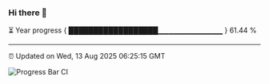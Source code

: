 ### Hi there 👋

⏳ Year progress { ██████████████████▁▁▁▁▁▁▁▁▁▁▁▁ } 61.44 %

---

⏰ Updated on Wed, 13 Aug 2025 06:25:15 GMT

![Progress Bar CI](https://github.com/liununu/liununu/workflows/Progress%20Bar%20CI/badge.svg)
